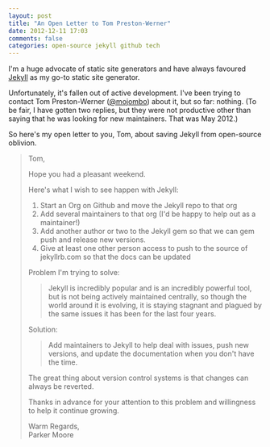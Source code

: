 ```yaml
---
layout: post
title: "An Open Letter to Tom Preston-Werner"
date: 2012-12-11 17:03
comments: false
categories: open-source jekyll github tech
---
```


I'm a huge advocate of static site generators and have always favoured [Jekyll][] as my go-to static site generator.

Unfortunately, it's fallen out of active development. I've been trying to contact Tom Preston-Werner ([@mojombo][]) about it, but so far: nothing. (To be fair, I have gotten two replies, but they were not productive other than saying that he was looking for new maintainers. That was May 2012.)

So here's my open letter to you, Tom, about saving   Jekyll from open-source oblivion.

> Tom,
> 
> Hope you had a pleasant weekend.
> 
> Here's what I wish to see happen with Jekyll:
> 
> 1. Start an Org on Github and move the Jekyll repo to that org
> 2. Add several maintainers to that org (I'd be happy to help out as a maintainer!)
> 3. Add another author or two to the Jekyll gem so that we can gem push and release new versions.
> 4. Give at least one other person access to push to the source of jekyllrb.com so that the docs can be updated
> 
> Problem I'm trying to solve:
> > Jekyll is incredibly popular and is an incredibly powerful tool, but is not being actively maintained centrally, so though the world around it is evolving, it is staying stagnant and plagued by the same issues it has been for the last four years.
> 
> Solution:
> > Add maintainers to Jekyll to help deal with issues, push new versions, and update the documentation when you don't have the time.
> 
> The great thing about version control systems is that changes can always be reverted.
> 
> Thanks in advance for your attention to this problem and willingness to help it continue growing.
> 
> Warm Regards,<br>
> Parker Moore

[Jekyll]: https://github.com/mojombo/jekyll
[@mojombo]: https://github.com/mojombo